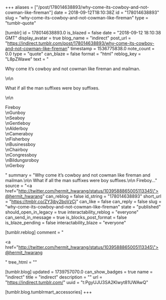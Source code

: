 +++
aliases = ["/post/178014638893/why-come-its-cowboy-and-not-cowman-like-fireman"]
date = 2018-09-12T18:10:38Z
id = "178014638893"
slug = "why-come-its-cowboy-and-not-cowman-like-fireman"
type = "tumblr-quote"

[tumblr]
id = 178014638893.0
is_blazed = false
date = "2018-09-12 18:10:38 GMT"
display_avatar = true
blog_name = "indirect"
post_url = "https://indirect.tumblr.com/post/178014638893/why-come-its-cowboy-and-not-cowman-like-fireman"
timestamp = 1536775838.0
note_count = 0.0
type = "quote"
can_blaze = false
format = "html"
reblog_key = "L8pZWawe"
text = "<p>Why come it’s cowboy and not cowman like fireman and mailman.</p>\n\n<p>What if all the man suffixes were boy suffixes.</p>\n\n<p>Fireboy<br/>\nGunboy<br/>\nSeaboy<br/>\nGentleboy<br/>\nAlderboy<br/>\nCameraboy<br/>\nFisherboy<br/>\nBusinessboy<br/>\nChairboy<br/>\nCongressboy<br/>\nBildungsroboy<br/>\nGerboy</p>"
summary = "Why come it’s cowboy and not cowman like fireman and mailman.\n\n What if all the man suffixes were boy suffixes.\n\n Fireboy..."
source = "<a href=\"http://twitter.com/hermit_hwarang/status/1039588865005113345\">@hermit_hwarang</a>"
can_reblog = false
id_string = "178014638893"
short_url = "https://tmblr.co/ZY3jby2boVzCj"
can_like = false
can_reply = false
slug = "why-come-its-cowboy-and-not-cowman-like-fireman"
state = "published"
should_open_in_legacy = true
interactability_reblog = "everyone"
can_send_in_message = true
is_blocks_post_format = false
is_blaze_pending = false
interactability_blaze = "everyone"

[tumblr.reblog]
comment = "<p><a href=\"http://twitter.com/hermit_hwarang/status/1039588865005113345\">@hermit_hwarang</a></p>"
tree_html = ""

[tumblr.blog]
updated = 1739757070.0
can_show_badges = true
name = "indirect"
title = "indirect"
description = ""
url = "https://indirect.tumblr.com/"
uuid = "t:PgyUJU3SA2Klwyt81UWAwQ"

[tumblr.blog.tumblrmart_accessories]
+++
